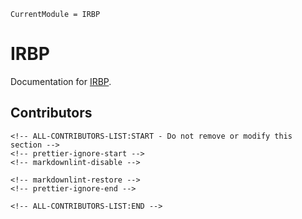 ```@meta
CurrentModule = IRBP
```

# IRBP

Documentation for [IRBP](https://github.com/nathanemac/IRBP.jl).

## Contributors

```@raw html
<!-- ALL-CONTRIBUTORS-LIST:START - Do not remove or modify this section -->
<!-- prettier-ignore-start -->
<!-- markdownlint-disable -->

<!-- markdownlint-restore -->
<!-- prettier-ignore-end -->

<!-- ALL-CONTRIBUTORS-LIST:END -->
```
